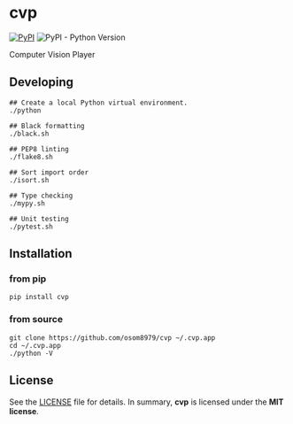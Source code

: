 # cvp

[![PyPI](https://img.shields.io/pypi/v/cvp?style=flat-square)](https://pypi.org/project/cvp/)
![PyPI - Python Version](https://img.shields.io/pypi/pyversions/cvp?style=flat-square)

Computer Vision Player

## Developing

```shell
## Create a local Python virtual environment.
./python

## Black formatting
./black.sh

## PEP8 linting
./flake8.sh

## Sort import order
./isort.sh

## Type checking
./mypy.sh

## Unit testing
./pytest.sh
```

## Installation

### from pip

```shell
pip install cvp
```

### from source

```shell
git clone https://github.com/osom8979/cvp ~/.cvp.app
cd ~/.cvp.app
./python -V
```

## License

See the [LICENSE](./LICENSE) file for details. In summary,
**cvp** is licensed under the **MIT license**.
